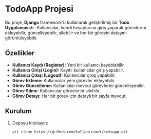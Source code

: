# TodoApp Projesi

Bu proje, **Django** framework'ü kullanarak geliştirilmiş bir **Todo Uygulaması**dır. Kullanıcılar, kendi hesaplarına giriş yaparak görevlerini ekleyebilir, güncelleyebilir, silebilir ve her bir görevin detayını görüntüleyebilir.

## Özellikler
- **Kullanıcı Kaydı (Register):** Yeni bir kullanıcı kaydolabilir.
- **Kullanıcı Girişi (Login):** Kayıtlı kullanıcılar giriş yapabilir.
- **Kullanıcı Çıkışı (Logout):** Kullanıcılar çıkış yapabilir.
- **Görev Ekleme:** Kullanıcılar yeni görevler ekleyebilir.
- **Görev Güncelleme:** Kullanıcılar mevcut görevlerini güncelleyebilir.
- **Görev Silme:** Kullanıcılar görevlerini silebilir.
- **Görev Detayı:** Her bir görev için detaylı bir sayfa mevcut.

## Kurulum

1. Depoyu klonlayın:
   ```bash
   git clone https://github.com/kullaniciadi/todoapp.git

